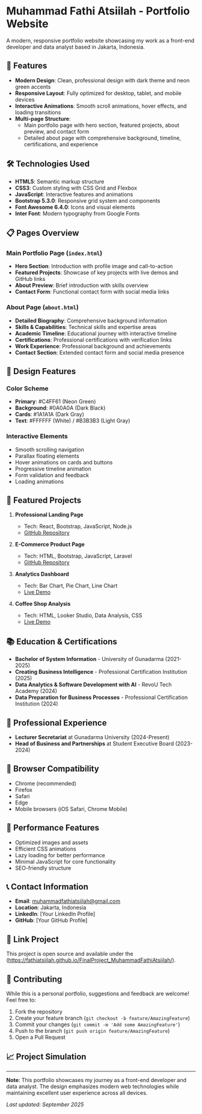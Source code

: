 # Muhammad Fathi Atsiilah - Portfolio Website

A modern, responsive portfolio website showcasing my work as a front-end developer and data analyst based in Jakarta, Indonesia.

## 🌟 Features

- **Modern Design**: Clean, professional design with dark theme and neon green accents
- **Responsive Layout**: Fully optimized for desktop, tablet, and mobile devices
- **Interactive Animations**: Smooth scroll animations, hover effects, and loading transitions
- **Multi-page Structure**: 
  - Main portfolio page with hero section, featured projects, about preview, and contact form
  - Detailed about page with comprehensive background, timeline, certifications, and experience

## 🛠️ Technologies Used

- **HTML5**: Semantic markup structure
- **CSS3**: Custom styling with CSS Grid and Flexbox
- **JavaScript**: Interactive features and animations
- **Bootstrap 5.3.0**: Responsive grid system and components
- **Font Awesome 6.4.0**: Icons and visual elements
- **Inter Font**: Modern typography from Google Fonts

## 📋 Pages Overview

### Main Portfolio Page (`index.html`)
- **Hero Section**: Introduction with profile image and call-to-action
- **Featured Projects**: Showcase of key projects with live demos and GitHub links
- **About Preview**: Brief introduction with skills overview
- **Contact Form**: Functional contact form with social media links

### About Page (`about.html`)
- **Detailed Biography**: Comprehensive background information
- **Skills & Capabilities**: Technical skills and expertise areas
- **Academic Timeline**: Educational journey with interactive timeline
- **Certifications**: Professional certifications with verification links
- **Work Experience**: Professional background and achievements
- **Contact Section**: Extended contact form and social media presence

## 🎨 Design Features

### Color Scheme
- **Primary**: #C4FF61 (Neon Green)
- **Background**: #0A0A0A (Dark Black)
- **Cards**: #1A1A1A (Dark Gray)
- **Text**: #FFFFFF (White) / #B3B3B3 (Light Gray)

### Interactive Elements
- Smooth scrolling navigation
- Parallax floating elements
- Hover animations on cards and buttons
- Progressive timeline animation
- Form validation and feedback
- Loading animations

## 🚀 Featured Projects

1. **Professional Landing Page**
   - Tech: React, Bootstrap, JavaScript, Node.js
   - [GitHub Repository](https://github.com/FathiAtsiilah/Project-Akreditasi.git)

2. **E-Commerce Product Page**
   - Tech: HTML, Bootstrap, JavaScript, Laravel
   - [GitHub Repository](https://github.com/AdrianNael/projekummicakecookies.git)

3. **Analytics Dashboard**
   - Tech: Bar Chart, Pie Chart, Line Chart
   - [Live Demo](https://lookerstudio.google.com/reporting/212e64df-3fc7-40ae-abdf-238586434f3b/page/qQEOF)

4. **Coffee Shop Analysis**
   - Tech: HTML, Looker Studio, Data Analysis, CSS
   - [Live Demo](https://capstone-project-analysis-coffee-shop-team18.vercel.app/)

## 📚 Education & Certifications

- **Bachelor of System Information** - University of Gunadarma (2021-2025)
- **Creating Business Intelligence** - Professional Certification Institution (2025)
- **Data Analytics & Software Development with AI** - RevoU Tech Academy (2024)
- **Data Preparation for Business Processes** - Professional Certification Institution (2024)

## 💼 Professional Experience

- **Lecturer Secretariat** at Gunadarma University (2024-Present)
- **Head of Business and Partnerships** at Student Executive Board (2023-2024)


## 📱 Browser Compatibility

- Chrome (recommended)
- Firefox
- Safari
- Edge
- Mobile browsers (iOS Safari, Chrome Mobile)

## 🎯 Performance Features

- Optimized images and assets
- Efficient CSS animations
- Lazy loading for better performance
- Minimal JavaScript for core functionality
- SEO-friendly structure

## 📞 Contact Information

- **Email**: muhammadfathiatsiilah@gmail.com
- **Location**: Jakarta, Indonesia
- **LinkedIn**: [Your LinkedIn Profile]
- **GitHub**: [Your GitHub Profile]

## 📄 Link Project

This project is open source and available under the (https://fathiatsiilah.github.io/FinalProject_MuhammadFathiAtsiilah/).

## 🤝 Contributing

While this is a personal portfolio, suggestions and feedback are welcome! Feel free to:

1. Fork the repository
2. Create your feature branch (`git checkout -b feature/AmazingFeature`)
3. Commit your changes (`git commit -m 'Add some AmazingFeature'`)
4. Push to the branch (`git push origin feature/AmazingFeature`)
5. Open a Pull Request

## 📈 Project Simulation

---

**Note**: This portfolio showcases my journey as a front-end developer and data analyst. The design emphasizes modern web technologies while maintaining excellent user experience across all devices.

*Last updated: September 2025*
